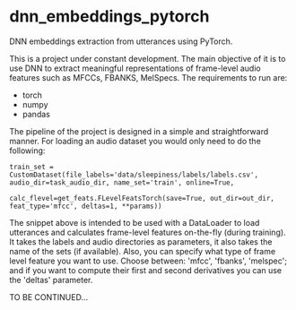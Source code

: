 # dnn_embeddings_pytorch
DNN embeddings extraction from utterances using PyTorch.

This is a project under constant development. The main objective of it is to use DNN to extract meaningful representations of frame-level audio features such as MFCCs, FBANKS, MelSpecs.
The requirements to run are:

- torch
- numpy
- pandas

The pipeline of the project is designed in a simple and straightforward manner. For loading an audio dataset you would only need to do the following:

```
train_set = CustomDataset(file_labels='data/sleepiness/labels/labels.csv', audio_dir=task_audio_dir, name_set='train', online=True,
                          calc_flevel=get_feats.FLevelFeatsTorch(save=True, out_dir=out_dir, feat_type='mfcc', deltas=1, **params))
```
The snippet above is intended to be used with a DataLoader to load utterances and calculates frame-level features on-the-fly (during training). It takes the labels and audio directories as parameters, it also takes the name of the sets (if available). Also, you can specify what type of frame level feature you want to use. Choose between: 'mfcc', 'fbanks', 'melspec'; and if you want to compute their first and second derivatives you can use the 'deltas' parameter.

TO BE CONTINUED...
